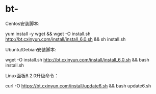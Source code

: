 # bt-
Centos安装脚本:

  yum install -y wget && wget -O install.sh http://bt.cxinyun.com/install/install_6.0.sh && sh install.sh

Ubuntu/Debian安装脚本:

 wget -O install.sh http://bt.cxinyun.com/install/install_6.0.sh && bash install.sh

Linux面板8.2.0升级命令： 

  curl -O https://bt.cxinyun.com/install/update6.sh && bash update6.sh
